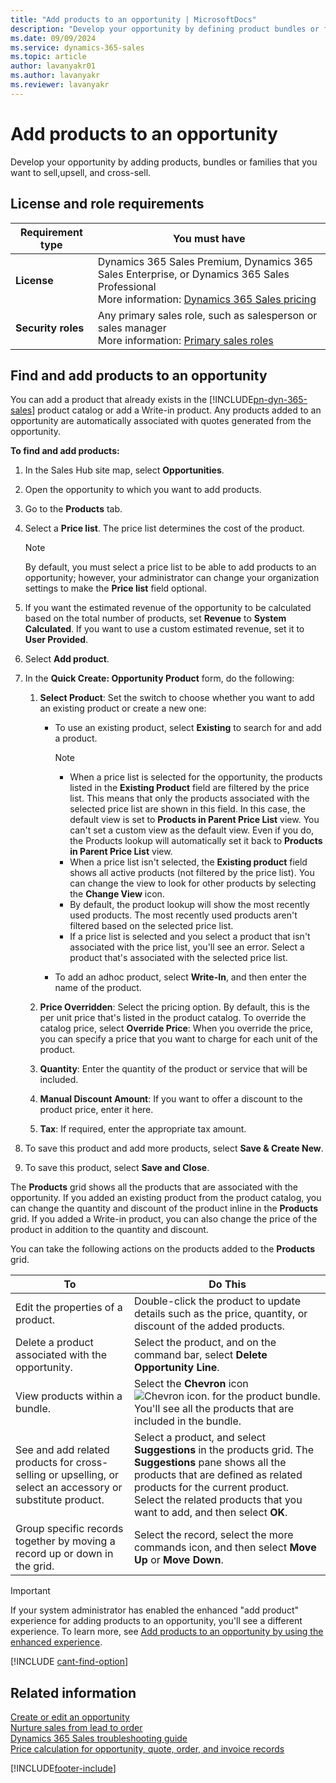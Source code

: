 ```yaml
---
title: "Add products to an opportunity | MicrosoftDocs"
description: "Develop your opportunity by defining product bundles or families that makes easier for you to choose products for upsell and cross-sell."
ms.date: 09/09/2024
ms.service: dynamics-365-sales
ms.topic: article
author: lavanyakr01
ms.author: lavanyakr
ms.reviewer: lavanyakr
---
```


# Add products to an opportunity

Develop your opportunity by adding products, bundles or families that you want to sell,upsell, and cross-sell.


## License and role requirements
| Requirement type | You must have |  
|-----------------------|---------|
| **License** | Dynamics 365 Sales Premium, Dynamics 365 Sales Enterprise, or Dynamics 365 Sales Professional  <br>More information: [Dynamics 365 Sales pricing](https://dynamics.microsoft.com/sales/pricing/) |
| **Security roles** | Any primary sales role, such as salesperson or sales manager<br>  More information: [Primary sales roles](security-roles-for-sales.md#primary-sales-roles)|


## Find and add products to an opportunity 

You can add a product that already exists in the [!INCLUDE[pn-dyn-365-sales](../includes/pn-dyn-365-sales.md)] product catalog or add a Write-in product. Any products added to an opportunity are automatically associated with quotes generated from the opportunity.

**To find and add products:**

1. In the Sales Hub site map, select **Opportunities**.

2. Open the opportunity to which you want to add products.

3. Go to the **Products** tab.

4. Select a **Price list**. The price list determines the cost of the product. 
  
    > [!NOTE]
    > By default, you must select a price list to be able to add products to an opportunity; however, your administrator can change your organization settings to make the **Price list** field optional.

4. If you want the estimated revenue of the opportunity to be calculated based on the total number of products, set **Revenue** to **System Calculated**. If you want to use a custom estimated revenue, set it to **User Provided**.

5. Select **Add product**.

6. In the **Quick Create: Opportunity Product** form, do the following:  

    1.  **Select Product**: Set the switch to choose whether you want to add an existing product or create a new one:
    
         -  To use an existing product, select **Existing** to search for and add a product.
 
             > [!NOTE]
             >
            > - When a price list is selected for the opportunity, the products listed in the **Existing Product** field are filtered by the price list. This means that only the products associated with the selected price list are shown in this field. In this case, the default view is set to **Products in Parent Price List** view. You can't set a custom view as the default view. Even if you do, the Products lookup will automatically set it back to **Products in Parent Price List** view.
             > - When a price list isn't selected, the **Existing product** field shows all active products (not filtered by the price list). You can change the view to look for other products by selecting the **Change View** icon. 
             > - By default, the product lookup will show the most recently used products. The most recently used products aren't filtered based on the selected price list. 
             > - If a price list is selected and you select a product that isn't associated with the price list, you'll see an error. Select a product that's associated with the selected price list.

         -  To add an adhoc product, select **Write-In**, and then enter the name of the product.
    
    2.  **Price Overridden**: Select the pricing option. By default, this is the per unit price that's listed in the product catalog. To override the catalog price, select **Override Price**: When you override the price, you can specify a price that you want to charge for each unit of the product.

    3.  **Quantity**: Enter the quantity of the product or service that will be included.  

    4.  **Manual Discount Amount**: If you want to offer a discount to the product price, enter it here.  
    
    5.  **Tax**: If required, enter the appropriate tax amount.  
   
7. To save this product and add more products, select **Save & Create New**.

8. To save this product, select **Save and Close**.

The **Products** grid shows all the products that are associated with the opportunity. If you added an existing product from the product catalog, you can change the quantity and discount of the product inline in the **Products** grid. If you added a Write-in product, you can also change the price of the product in addition to the quantity and discount.

You can take the following actions on the products added to the **Products** grid.

|To                                    |Do This                                                       |
|--------------------------------------|--------------------------------------------------------------|
|Edit the properties of a product.  |Double-click the product to update details such as the price, quantity, or discount of the added products. <br/> |
|Delete a product associated with the opportunity. |Select the product, and on the command bar, select **Delete Opportunity Line**. |
|View products within a bundle. | Select the **Chevron** icon ![Chevron icon.](media/chevron-icon.png "Chevron icon") for the product bundle. You'll see all the products that are included in the bundle. |
|See and add related products for cross-selling or upselling, or select an accessory or substitute product. | Select a product, and select **Suggestions** in the products grid. The **Suggestions** pane shows all the products that are defined as related products for the current product. Select the related products that you want to add, and then select **OK**. |
|Group specific records together by moving a record up or down in the grid. | Select the record, select the more commands icon, and then select **Move Up** or **Move Down**. |

> [!IMPORTANT]
> If your system administrator has enabled the enhanced "add product" experience for adding products to an opportunity, you'll see a different experience. To learn more, see [Add products to an opportunity by using the enhanced experience](add-products-enhanced-experience.md).

[!INCLUDE [cant-find-option](../includes/cant-find-option.md)]

## Related information  

[Create or edit an opportunity](../sales-enterprise/create-edit-opportunity-sales.md)  
[Nurture sales from lead to order](../sales-enterprise/nurture-sales-from-lead-order-sales.md)   
[Dynamics 365 Sales troubleshooting guide](troubleshooting.md)  
[Price calculation for opportunity, quote, order, and invoice records](price-calculation-opportunity-quote-order-invoice-records.md)


[!INCLUDE[footer-include](../includes/footer-banner.md)]
